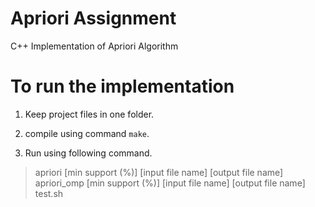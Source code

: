 Apriori Assignment
==================

C++ Implementation of Apriori Algorithm

To run the implementation 
=========================

1. Keep project files in one folder.

2. compile using command `make`.

3. Run using following command.
> apriori [min support (%)] [input file name] [output file name]
> apriori_omp [min support (%)] [input file name] [output file name]
> test.sh

